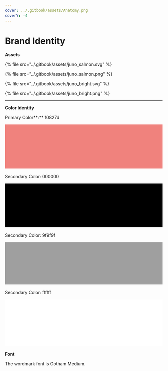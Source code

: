 ```yaml
---
cover: ../.gitbook/assets/Anatomy.png
coverY: -4
---
```


# Brand Identity

**Assets**

{% file src="../.gitbook/assets/juno_salmon.svg" %}

{% file src="../.gitbook/assets/juno_salmon.png" %}

{% file src="../.gitbook/assets/juno_bright.svg" %}

{% file src="../.gitbook/assets/juno_bright.png" %}

***

**Color Identity**

Primary Color\*\*:\*\* f0827d

![](<../.gitbook/assets/JUNO Primary Color (1) (1) (1) (1) (1) (1) (1) (1) (1) (1) (1) (1) (1) (10) (11).png>)

Secondary Color: 000000

![](../.gitbook/assets/juno-secondary-color-black-.png)

Secondary Color: 9f9f9f

![](../.gitbook/assets/juno-secondary-color-grey-.png)

Secondary Color: ffffff

![](../.gitbook/assets/juno-secondary-color-white-.png)

**Font**

The wordmark font is Gotham Medium.
